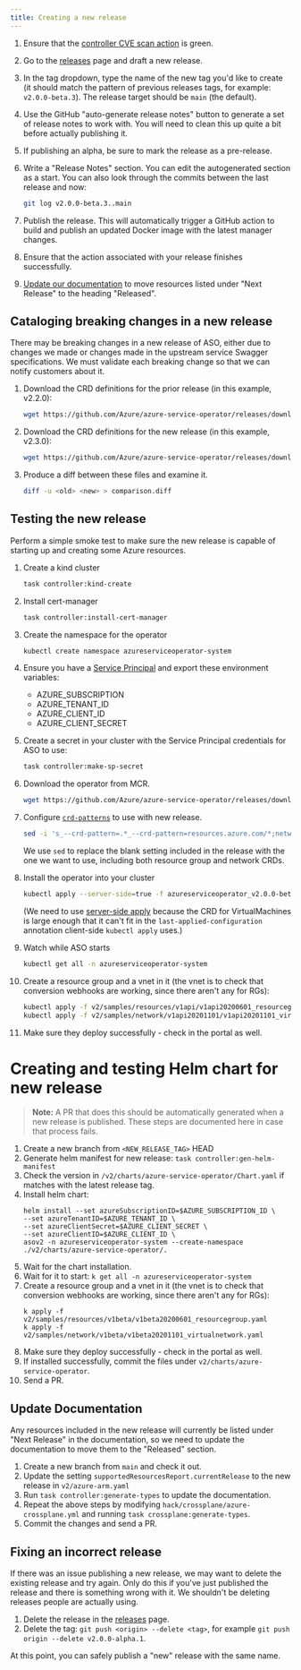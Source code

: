 ```yaml
---
title: Creating a new release
---
```


1. Ensure that the [controller CVE scan action](https://github.com/Azure/azure-service-operator/actions/workflows/scan-controller-image.yaml) is green.
2. Go to the [releases](https://github.com/Azure/azure-service-operator/releases) page and draft a new release.
3. In the tag dropdown, type the name of the new tag you'd like to create (it should match the pattern of previous releases tags, for example: `v2.0.0-beta.3`). The release target should be `main` (the default).
4. Use the GitHub "auto-generate release notes" button to generate a set of release notes to work with. You will need to clean this up quite a bit before actually publishing it.
5. If publishing an alpha, be sure to mark the release as a pre-release.
6. Write a "Release Notes" section. You can edit the autogenerated section as a start. You can also look through the commits between the last release and now: 

   ``` bash
   git log v2.0.0-beta.3..main
   ```

7. Publish the release. This will automatically trigger a GitHub action to build and publish an updated Docker image with the latest manager changes.
8. Ensure that the action associated with your release finishes successfully.
9. [Update our documentation](#update-documentation) to move resources listed under "Next Release" to the heading "Released".

## Cataloging breaking changes in a new release

There may be breaking changes in a new release of ASO, either due to changes we made or changes made in the upstream
service Swagger specifications. We must validate each breaking change so that we can notify customers about it.

1. Download the CRD definitions for the prior release (in this example, v2.2.0):

   ``` bash
   wget https://github.com/Azure/azure-service-operator/releases/download/v2.2.0/azureserviceoperator_v2.2.0.yaml
   ```

2. Download the CRD definitions for the new release (in this example, v2.3.0):

   ``` bash
   wget https://github.com/Azure/azure-service-operator/releases/download/v2.3.0/azureserviceoperator_v2.3.0.yaml
   ```

3. Produce a diff between these files and examine it.

   ``` bash
   diff -u <old> <new> > comparison.diff
   ```

## Testing the new release

Perform a simple smoke test to make sure the new release is capable of starting up and creating some Azure resources.

1. Create a kind cluster
   ``` bash
   task controller:kind-create
   ```

2. Install cert-manager
   ``` bash
   task controller:install-cert-manager
   ```

3. Create the namespace for the operator
   ``` bash
   kubectl create namespace azureserviceoperator-system
   ```

4. Ensure you have a [Service Principal](https://azure.github.io/azure-service-operator/#installation) and export these environment variables:

   * AZURE_SUBSCRIPTION
   * AZURE_TENANT_ID
   * AZURE_CLIENT_ID
   * AZURE_CLIENT_SECRET

5. Create a secret in your cluster with the Service Principal credentials for ASO to use:
   ``` bash
   task controller:make-sp-secret
   ```

6. Download the operator from MCR.

   ``` bash 
   wget https://github.com/Azure/azure-service-operator/releases/download/v2.3.0/azureserviceoperator_v2.3.0.yaml

7. Configure [`crd-patterns`](https://azure.github.io/azure-service-operator/guide/crd-management/) to use with new release.

   ``` bash
   sed -i 's_--crd-pattern=.*_--crd-pattern=resources.azure.com/*;network.azure.com/*_g' azureserviceoperator_v2.3.0.yaml
   ```

   We use `sed` to replace the blank setting included in the release with the one we want to use, including both resource group and network CRDs.

8. Install the operator into your cluster
   
   ``` bash
   kubectl apply --server-side=true -f azureserviceoperator_v2.0.0-beta.3.yaml
   ```

   (We need to use [server-side apply](https://kubernetes.io/docs/reference/using-api/server-side-apply/) because the CRD for VirtualMachines is large enough that it can't fit in the `last-applied-configuration` annotation client-side `kubectl apply` uses.)

7. Watch while ASO starts
   ``` bash
   kubectl get all -n azureserviceoperator-system
   ```

8. Create a resource group and a vnet in it (the vnet is to check that conversion webhooks are working, since there aren't any for RGs):

   ``` bash
   kubectl apply -f v2/samples/resources/v1api/v1api20200601_resourcegroup.yaml
   kubectl apply -f v2/samples/network/v1api20201101/v1api20201101_virtualnetwork.yaml
   ```
8. Make sure they deploy successfully - check in the portal as well.

# Creating and testing Helm chart for new release

> **Note:** A PR that does this should be automatically generated when a new release is published. 
> These steps are documented here in case that process fails.

1. Create a new branch from `<NEW_RELEASE_TAG>` HEAD
2. Generate helm manifest for new release: `task controller:gen-helm-manifest`
3. Check the version in `/v2/charts/azure-service-operator/Chart.yaml` if matches with the latest release tag.
4. Install helm chart:
    ```
   helm install --set azureSubscriptionID=$AZURE_SUBSCRIPTION_ID \
   --set azureTenantID=$AZURE_TENANT_ID \
   --set azureClientSecret=$AZURE_CLIENT_SECRET \
   --set azureClientID=$AZURE_CLIENT_ID \
   asov2 -n azureserviceoperator-system --create-namespace ./v2/charts/azure-service-operator/.
    ```
5. Wait for the chart installation.
6. Wait for it to start: `k get all -n azureserviceoperator-system`
7. Create a resource group and a vnet in it (the vnet is to check that conversion webhooks are working, since there aren't any for RGs):
   ```
   k apply -f v2/samples/resources/v1beta/v1beta20200601_resourcegroup.yaml
   k apply -f v2/samples/network/v1beta/v1beta20201101_virtualnetwork.yaml
   ```
8. Make sure they deploy successfully - check in the portal as well.
9. If installed successfully, commit the files under `v2/charts/azure-service-operator`.
10. Send a PR.

## Update Documentation

Any resources included in the new release will currently be listed under "Next Release" in the documentation, so we need to update the documentation to move them to the "Released" section.

1. Create a new branch from `main` and check it out.
2. Update the setting `supportedResourcesReport.currentRelease` to the new release in `v2/azure-arm.yaml` 
3. Run `task controller:generate-types` to update the documentation.
4. Repeat the above steps by modifying `hack/crossplane/azure-crossplane.yml` and running `task crossplane:generate-types`.
5. Commit the changes and send a PR.

## Fixing an incorrect release
If there was an issue publishing a new release, we may want to delete the existing release and try again. 
Only do this if you've just published the release and there is something wrong with it. We shouldn't be deleting releases people are actually using. 

1. Delete the release in the [releases](https://github.com/Azure/azure-service-operator/releases) page.
2. Delete the tag: `git push <origin> --delete <tag>`, for example `git push origin --delete v2.0.0-alpha.1`.

At this point, you can safely publish a "new" release with the same name.
